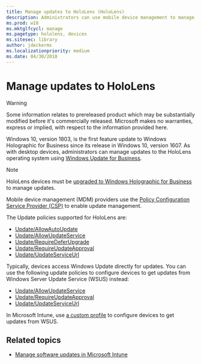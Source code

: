 ```yaml
---
title: Manage updates to HoloLens (HoloLens)
description: Administrators can use mobile device management to manage updates to HoloLens devices.
ms.prod: w10
ms.mktglfcycl: manage
ms.pagetype: hololens, devices
ms.sitesec: library
author: jdeckerms
ms.localizationpriority: medium
ms.date: 04/30/2018
---
```


# Manage updates to HoloLens

>[!WARNING]
>Some information relates to prereleased product which may be substantially modified before it's commercially released. Microsoft makes no warranties, express or implied, with respect to the information provided here.

Windows 10, version 1803, is the first feature update to Windows Holographic for Business since its release in Windows 10, version 1607. As with desktop devices, administrators can manage updates to the HoloLens operating system using [Windows Update for Business](https://docs.microsoft.com/windows/deployment/update/waas-manage-updates-wufb).

>[!NOTE]
>HoloLens devices must be [upgraded to Windows Holographic for Business](hololens-upgrade-enterprise.md) to manage updates.


Mobile device management (MDM) providers use the [Policy Configuration Service Provider (CSP)](https://docs.microsoft.com/windows/client-management/mdm/policy-configuration-service-provider) to enable update management. 

The Update policies supported for HoloLens are:

- [Update/AllowAutoUpdate](https://docs.microsoft.com/windows/client-management/mdm/policy-csp-update#update-allowautoupdate) 
- [Update/AllowUpdateService](https://docs.microsoft.com/windows/client-management/mdm/policy-csp-update#update-allowupdateservice)  
- [Update/RequireDeferUpgrade](https://docs.microsoft.com/windows/client-management/mdm/policy-csp-update#update-requiredeferupgrade) 
- [Update/RequireUpdateApproval](https://docs.microsoft.com/windows/client-management/mdm/policy-csp-update#update-requireupdateapproval)
- [Update/UpdateServiceUrl](https://docs.microsoft.com/windows/client-management/mdm/policy-csp-update#update-updateserviceurl) 



Typically, devices access Windows Update directly for updates. You can use the following update policies to configure devices to get updates from Windows Server Update Service (WSUS) instead:

- [Update/AllowUpdateService](https://docs.microsoft.com/windows/client-management/mdm/policy-csp-update#update-allowupdateservice) 
- [Update/RequireUpdateApproval](https://docs.microsoft.com/windows/client-management/mdm/policy-csp-update#update-requireupdateapproval) 
- [Update/UpdateServiceUrl](https://docs.microsoft.com/windows/client-management/mdm/policy-csp-update#update-updateserviceurl) 

In Microsoft Intune, use [a custom profile](https://docs.microsoft.com/intune/custom-settings-windows-holographic) to configure devices to get updates from WSUS. 





## Related topics

- [Manage software updates in Microsoft Intune](https://docs.microsoft.com/intune/windows-update-for-business-configure)